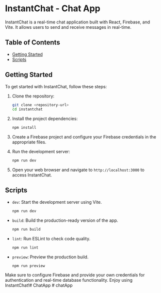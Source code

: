 # InstantChat - Chat App

InstantChat is a real-time chat application built with React, Firebase, and Vite. It allows users to send and receive messages in real-time.

## Table of Contents

- [Getting Started](#getting-started)
- [Scripts](#scripts)

## Getting Started

To get started with InstantChat, follow these steps:

1. Clone the repository:
   ```bash
   git clone <repository-url>
   cd instantchat
   ```

2. Install the project dependencies:
   ```bash
   npm install
   ```

3. Create a Firebase project and configure your Firebase credentials in the appropriate files.

4. Run the development server:
   ```bash
   npm run dev
   ```

5. Open your web browser and navigate to `http://localhost:3000` to access InstantChat.

## Scripts

- `dev`: Start the development server using Vite.
  ```bash
  npm run dev
  ```

- `build`: Build the production-ready version of the app.
  ```bash
  npm run build
  ```

- `lint`: Run ESLint to check code quality.
  ```bash
  npm run lint
  ```

- `preview`: Preview the production build.
  ```bash
  npm run preview
  ```



Make sure to configure Firebase and provide your own credentials for authentication and real-time database functionality. Enjoy using InstantChat!#   C h a t A p p  
 #   c h a t A p p  
 